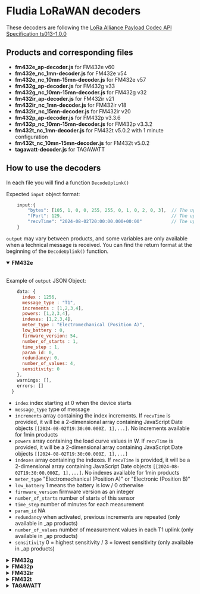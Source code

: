 # Fludia LoRaWAN decoders

These decoders are following the [LoRa Alliance Payload Codec API Specification ts013-1.0.0](https://resources.lora-alliance.org/home/ts013-1-0-0-payload-codec-api)

## Products and corresponding files

- **fm432e_ap-decoder.js** for FM432e v60
- **fm432e_nc_1mn-decoder.js** for FM432e v54
- **fm432e_nc_10mn-15mn-decoder.js** for FM432e v57
- **fm432g_ap-decoder.js** for FM432g v33
- **fm432g_nc_10mn-15mn-decoder.js** for FM432g v32
- **fm432ir_ap-decoder.js** for FM432ir v21
- **fm432ir_nc_1mn-decoder.js** for FM432ir v18
- **fm432ir_nc_15mn-decoder.js** for FM432ir v20
- **fm432p_ap-decoder.js** for FM432p v3.3.6
- **fm432p_nc_10mn-15mn-decoder.js** for FM432p v3.3.2
- **fm432t_nc_1mn-decoder.js** for FM432t v5.0.2 with 1 minute configuration
- **fm432t_nc_10mn-15mn-decoder.js** for FM432t v5.0.2
- **tagawatt-decoder.js** for TAGAWATT

## How to use the decoders  

In each file you will find a function `DecodeUplink()`  

Expected `input` object format:  

```javascript
    input:{
        "bytes": [105, 1, 0, 0, 255, 255, 0, 1, 0, 2, 0, 3],  // The uplink payload byte array, where each byte is represented by an integer
        "fPort": 129,                                         // The uplink message LoRaWAN fPort (always 129 in our products)
        "recvTime": "2024-08-02T20:00:00.000+00:00"           // The uplink message timestamp recorded by the LoRaWAN network server as a JavaScript Date object
    }
```

`output` may vary between products, and some variables are only available when a technical message is received. You can find the return format at the beginning of the `DecodeUplink()` function.

<details open>
<summary><strong>FM432e</strong></summary>
<br>  

Example of `output` JSON Object:

```javascript
    data: {
      index : 1256,
      message_type : "T1",
      increments : [1,2,3,4],
      powers: [1,2,3,4],
      indexes: [1,2,3,4],         
      meter_type : "Electromechanical (Position A)",
      low_battery : 0,
      firmware_version: 54,
      number_of_starts : 1,
      time_step : 1,
      param_id: 0,
      redundancy: 0,
      number_of_values: 4,
      sensitivity: 0
    },
    warnings: [],
    errors: []
  }
```

  * `index` index starting at 0 when the device starts  
  * `message_type` type of message  
  * `increments` array containing the index increments. If `recvTime` is provided, it will be a 2-dimensional array containing JavaScript Date objects ```[[2024-08-02T19:30:00.000Z, 1],...]```. No increments available for 1min products  
  * `powers` array containing the load curve values in W. If `recvTime` is provided, it will be a 2-dimensional array containing JavaScript Date objects ```[[2024-08-02T19:30:00.000Z, 1],...]```   
  * `indexes` array containing the indexes. If `recvTime` is provided, it will be a 2-dimensional array containing JavaScript Date objects ```[[2024-08-02T19:30:00.000Z, 1],...]```. No indexes available for 1min products  
  * `meter_type` "Electromechanical (Position A)" or "Electronic (Position B)"  
  * `low_battery` 1 means the battery is low / 0 otherwise  
  * `firmware_version` firmware version as an integer  
  * `number_of_starts` number of starts of this sensor  
  * `time_step` number of minutes for each measurement  
  * `param_id` NA   
  * `redundancy` when activated, previous increments are repeated (only available in _ap products)  
  * `number_of_values` number of measurement values in each T1 uplink (only available in _ap products)  
  * `sensitivity` 0 = highest sensitivity / 3 = lowest sensitivity (only available in _ap products)  
</details>

<details>
<summary><strong>FM432g</strong></summary>
<br>  

Example of `output` JSON Object:

```javascript
    data: {
      index : 1256,
      message_type : "T1",
      increments : [1,2,3,4],
      indexes: [1,2,3,4],         
      meter_type : "Gas",
      firmware_version: 54,
      number_of_starts : 1,
      time_step : 1,
      param_id: 0,
      redundancy: 0,
      number_of_values: 4
    },
    warnings: [],
    errors: []
  }
```

  * `index` index starting at 0 when the device starts  
  * `message_type` type of message  
  * `increments` array containing the index increments. If `recvTime` is provided, it will be a 2-dimensional array containing JavaScript Date objects ```[[2024-08-02T19:30:00.000Z, 1],...]```.  
  * `indexes` array containing the indexes. If `recvTime` is provided, it will be a 2-dimensional array containing JavaScript Date objects ```[[2024-08-02T19:30:00.000Z, 1],...]```.  
  * `meter_type` "Gas"  
  * `firmware_version` firmware version as an integer  
  * `number_of_starts` number of starts of this sensor  
  * `time_step` number of minutes for each measurement  
  * `param_id` NA  
  * `redundancy` when activated, previous increments are repeated (only available in _ap products)  
  * `number_of_values` number of measurement values in each T1 uplink (only available in _ap products)  
</details>

<details>
<summary><strong>FM432p</strong></summary>
<br>  

Example of `output` JSON Object:

```javascript
    data: {
      index : 1256,
      message_type : "T1",
      increments : [1,2,3,4],
      indexes: [1,2,3,4],         
      meter_type : "Pulse",
      firmware_version: "3.3.6",
      number_of_starts : 1,
      time_step : 1,
      redundancy: 0,
      number_of_values: 4
    },
    warnings: [],
    errors: []
  }
```

  * `index` index starting at 0 when the device starts  
  * `message_type` type of message  
  * `increments` array containing the index increments. If `recvTime` is provided, it will be a 2-dimensional array containing JavaScript Date objects ```[[2024-08-02T19:30:00.000Z, 1],...]```.  
  * `indexes` array containing the indexes. If `recvTime` is provided, it will be a 2-dimensional array containing JavaScript Date objects ```[[2024-08-02T19:30:00.000Z, 1],...]```.  
  * `meter_type` "Pulse"  
  * `firmware_version` firmware version as a string    
  * `number_of_starts` number of starts of this sensor  
  * `time_step` number of minutes for each measurement  
  * `redundancy` when activated, previous increments are repeated (only available in _ap products)  
  * `number_of_values` number of measurement values in each T1 uplink (only available in _ap products)
</details>

<details>
<summary><strong>FM432ir</strong></summary>
<br>

Example of `output` JSON Object:

```javascript
    data: {
      index : 1256,
      message_type : "T1",
      increments : [1,2,3,4],
      powers: [1,2,3,4],
      indexes: [1,2,3,4],         
      meter_type : "Electromechanical (Position A)",
      low_battery : 0,
      firmware_version: 54,
      number_of_starts : 1,
      time_step : 1,
      scaler_e_pos: 0.1,
      scaler_e_sum: null,
      scaler_e_neg: 0.1,
      obis: "E-POS values (OBIS code 1.8.0)",
      param_id: 0,
      redundancy: 0,
      number_of_values: 4,
      sensitivity: 0
    },
    warnings: [],
    errors: []
  }
```

  * `index` The index starts at 0 when the device powers on for Electromechanical meters, and reflects the actual meter index if using mME. If "E_POS and E_NEG" is activated, this variable will become an object in the format ```{e_pos: 1, e_neg: 2}```    
  * `message_type` type of message  
  * `increments` array containing the index increments. If `recvTime` is provided, it will be a 2-dimensional array containing JavaScript Date objects ```[[2024-08-02T19:30:00.000Z, 1],...]``` If "E_POS and E_NEG" is activated you will found two 2-dimensional arrays (first one for OBIS code 1.8.0, second one for OBIS code 2.8.0): ```[[[2024-08-02T19:30:00.000Z, 1],...],[[2024-08-02T19:30:00.000Z, 1],...]]```   
  * `powers` array containing the load curve values in W. If `recvTime` is provided, it will be a 2-dimensional array containing JavaScript Date objects ```[[2024-08-02T19:30:00.000Z, 1],...]``` If "E_POS and E_NEG" is activated you will found two 2-dimensional arrays (first one for OBIS code 1.8.0, second one for OBIS code 2.8.0): ```[[[2024-08-02T19:30:00.000Z, 1],...],[[2024-08-02T19:30:00.000Z, 1],...]]```   
  * `indexes` array containing the indexes. If `recvTime` is provided, it will be a 2-dimensional array containing JavaScript Date objects ```[[2024-08-02T19:30:00.000Z, 1],...]``` If "E_POS and E_NEG" is activated you will found two 2-dimensional arrays (first one for OBIS code 1.8.0, second one for OBIS code 2.8.0): ```[[[2024-08-02T19:30:00.000Z, 1],...],[[2024-08-02T19:30:00.000Z, 1],...]]```   
  * `meter_type` "Electromechanical (Position A)" or "mME (Position B)"  
  * `low_battery` 1 means the battery is low / 0 otherwise  
  * `firmware_version` firmware version as an integer  
  * `number_of_starts` number of starts of this sensor  
  * `time_step` number of minutes for each measurement  
  * `scaler_e_pos` scaler for obis code 1.8.0    
  * `scaler_e_sum` scaler for obis code 16.8.0    
  * `scaler_e_neg` scaler for obis code 2.8.0    
  * `obis` "E-POS values (OBIS code 1.8.0)" / "E-SUM values (OBIS code 16.8.0)" / "E-NEG values (OBIS code Z.8.0)" / "E-POS values (OBIS code 1.8.0) and E-NEG values (OBIS code 2.8.0)"    
  * `param_id` NA   
  * `redundancy` when activated, previous increments are repeated (only available in _ap products)  
  * `number_of_values` number of measurement values in each T1 uplink (only available in _ap products)  
  * `sensitivity` 0 = highest sensitivity / 3 = lowest sensitivity (only available in _ap products)
</details>

<details>
<summary><strong>FM432t</strong></summary>
<br>   

Example of `output` JSON Object:

```javascript
    data: {
      message_type : "T1",
      temperatures : [20.12,20.24,23,22.5],        
      meter_type : "Temperature",
      firmware_version: "5.0.2",
      max_temp: 18.5,
      min_temp: 21.5,
      max_temp_variation: 0.5,
      sampling : "average"
    },
    warnings: [],
    errors: []
  }
```

  * `message_type` type of message  
  * `temperatures` array containing the temperatures in °C. If `recvTime` is provided, it will be a 2-dimensional array containing JavaScript Date objects ```[[2024-08-02T19:30:00.000Z, 20.5],...]```.  
  * `meter_type` "Temperature"  
  * `firmware_version` firmware version as a string    
  * `max_temp` maximum temperature recorded in the last 24h    
  * `min_temp` minimum temperature recorded in the last 24h     
  * `max_temp_variation` maximum variation recorded in the last 24h  
  * `sampling` "average" values or "instantaneous"  
</details>

<details>
<summary><strong>TAGAWATT</strong></summary>
<br>   

Example of `output` JSON Object:

```javascript
    data: {
      time_shifting : 0,
      message_type : "T1",        
      tags : [{
        id_tag: 44559,
        id_tag_str: "0000ae0f",
        cumulative_energy: 15226,
      },
      {
        id_tag: 44558,
        id_tag_str: "0000ae0e",
        cumulative_current: 152.26,
      }],
    },
    warnings: [],
    errors: []
  }
```

  * `time_shifting` (integer): Delay in minutes before the data was actually sent (used for time correction, e.g., in case of buffering or transmission delay). A value of 0 means real-time or no shift.
  * `message_type` (string): Type of message. Example: "T1" for standard telemetry.
  * `tags` (array): Array of tag objects (sensors) containing measurement data.
    * `id_tag` (integer): Internal numeric identifier of the tag.
    * `id_tag_str` (string): Hexadecimal string identifier (used in MQTT topics and interfaces).
    * `cumulative_energy ` (integer, optional): Energy in Wh, present only for power tags.  
    * `cumulative_current ` (float, optional): Current in A, present only for current tags.  
    * Tags without `cumulative_energy` or `cumulative_current` are typically voltage tags.  
</details>
